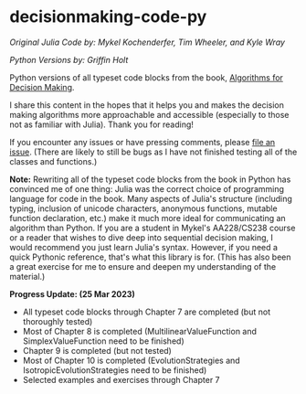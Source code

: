 # decisionmaking-code-py

*Original Julia Code by: Mykel Kochenderfer, Tim Wheeler, and Kyle Wray*

*Python Versions by: Griffin Holt*

Python versions of all typeset code blocks from the book, [Algorithms for Decision Making](https://algorithmsbook.com/).

I share this content in the hopes that it helps you and makes the decision making algorithms more approachable and accessible (especially to those not as familiar with Julia). Thank you for reading!

If you encounter any issues or have pressing comments, please [file an issue](https://github.com/griffinbholt/decisionmaking-code-py/issues/new/choose). (There are likely to still be bugs as I have not finished testing all of the classes and functions.)

**Note:** Rewriting all of the typeset code blocks from the book in Python has convinced me of one thing: Julia was the correct choice of programming language for code in the book. Many aspects of Julia's structure (including typing, inclusion of unicode characters, anonymous functions, mutable function declaration, etc.) make it much more ideal for communicating an algorithm than Python. If you are a student in Mykel's AA228/CS238 course or a reader that wishes to dive deep into sequential decision making, I would recommend you just learn Julia's syntax. However, if you need a quick Pythonic reference, that's what this library is for. (This has also been a great exercise for me to ensure and deepen my understanding of the material.)

**Progress Update: (25 Mar 2023)**
*   All typeset code blocks through Chapter 7 are completed (but not thoroughly tested)
*   Most of Chapter 8 is completed (MultilinearValueFunction and SimplexValueFunction need to be finished)
*   Chapter 9 is completed (but not tested)
*   Most of Chapter 10 is completed (EvolutionStrategies and IsotropicEvolutionStrategies need to be finished)
*   Selected examples and exercises through Chapter 7
